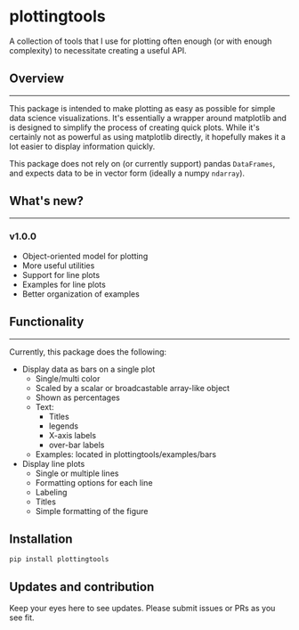 # plottingtools
A collection of tools that I use for plotting often enough (or with enough
complexity) to necessitate creating a useful API.


## Overview
---
This package is intended to make plotting as easy as possible for simple data
science visualizations. It's essentially a wrapper around matplotlib and is
designed to simplify the process of creating quick plots. While it's certainly
not as powerful as using matplotlib directly, it hopefully makes it a lot
easier to display information quickly.

This package does not rely on (or currently support) pandas `DataFrames`, and
expects data to be in vector form (ideally a numpy `ndarray`). 


## What's new?
---
### v1.0.0
- Object-oriented model for plotting
- More useful utilities
- Support for line plots
- Examples for line plots
- Better organization of examples


## Functionality
---
Currently, this package does the following:
- Display data as bars on a single plot
    - Single/multi color
    - Scaled by a scalar or broadcastable array-like object
    - Shown as percentages
    - Text:
        - Titles
        - legends
        - X-axis labels
        - over-bar labels
    - Examples:
        located in plottingtools/examples/bars
- Display line plots
    - Single or multiple lines
    - Formatting options for each line
    - Labeling
    - Titles
    - Simple formatting of the figure


## Installation
` pip install plottingtools `


## Updates and contribution
Keep your eyes here to see updates. Please submit issues or PRs as you see fit.

